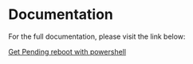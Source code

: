 # Documentation

For the full documentation, please visit the link below:

[Get Pending reboot with powershell](https://blog.wuibaille.fr/2024/10/get-pending-reboot-with-powershell/)
